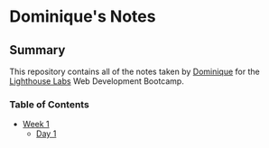# Dominique's Notes
## Summary

This repository contains all of the notes taken by [Dominique](https://github.com/dominiquemkhonza)
for the [Lighthouse Labs](https://www.lighthouselabs.ca/) Web Development Bootcamp.

### Table of Contents
* [Week 1](/Week_One)
  * [Day 1](/Week_One/Day_1)